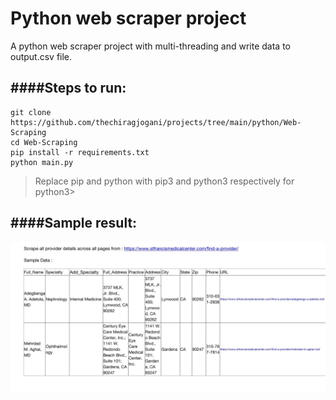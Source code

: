 # Python web scraper project

A python web scraper project with multi-threading and write data to output.csv file.

####Steps to run:
-----
```
git clone https://github.com/thechiragjogani/projects/tree/main/python/Web-Scraping
cd Web-Scraping
pip install -r requirements.txt
python main.py
```

> Replace pip and python with pip3 and python3 respectively for python3>

####Sample result:
-----
![Sample result of my python web scraper.](Python-Web-Scraper-Sample.jpg)
